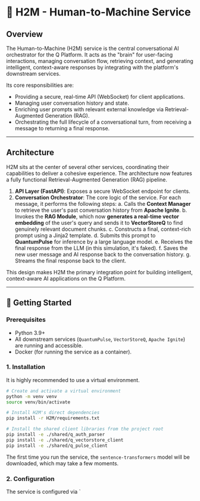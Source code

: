 # 🧠 H2M - Human-to-Machine Service

## Overview

The Human-to-Machine (H2M) service is the central conversational AI orchestrator for the Q Platform. It acts as the "brain" for user-facing interactions, managing conversation flow, retrieving context, and generating intelligent, context-aware responses by integrating with the platform's downstream services.

Its core responsibilities are:
-   Providing a secure, real-time API (WebSocket) for client applications.
-   Managing user conversation history and state.
-   Enriching user prompts with relevant external knowledge via Retrieval-Augmented Generation (RAG).
-   Orchestrating the full lifecycle of a conversational turn, from receiving a message to returning a final response.

---

## Architecture

H2M sits at the center of several other services, coordinating their capabilities to deliver a cohesive experience. The architecture now features a fully functional Retrieval-Augmented Generation (RAG) pipeline.

1.  **API Layer (FastAPI)**: Exposes a secure WebSocket endpoint for clients.
2.  **Conversation Orchestrator**: The core logic of the service. For each message, it performs the following steps:
    a.  Calls the **Context Manager** to retrieve the user's past conversation history from **Apache Ignite**.
    b.  Invokes the **RAG Module**, which now **generates a real-time vector embedding** of the user's query and sends it to **VectorStoreQ** to find genuinely relevant document chunks.
    c.  Constructs a final, context-rich prompt using a Jinja2 template.
    d.  Submits this prompt to **QuantumPulse** for inference by a large language model.
    e.  Receives the final response from the LLM (in this simulation, it's faked).
    f.  Saves the new user message and AI response back to the conversation history.
    g.  Streams the final response back to the client.

This design makes H2M the primary integration point for building intelligent, context-aware AI applications on the Q Platform.

---

## 🚀 Getting Started

### Prerequisites

*   Python 3.9+
*   All downstream services (`QuantumPulse`, `VectorStoreQ`, `Apache Ignite`) are running and accessible.
*   Docker (for running the service as a container).

### 1. Installation

It is highly recommended to use a virtual environment.

```bash
# Create and activate a virtual environment
python -m venv venv
source venv/bin/activate

# Install H2M's direct dependencies
pip install -r H2M/requirements.txt

# Install the shared client libraries from the project root
pip install -e ./shared/q_auth_parser
pip install -e ./shared/q_vectorstore_client
pip install -e ./shared/q_pulse_client
```
The first time you run the service, the `sentence-transformers` model will be downloaded, which may take a few moments.

### 2. Configuration

The service is configured via `